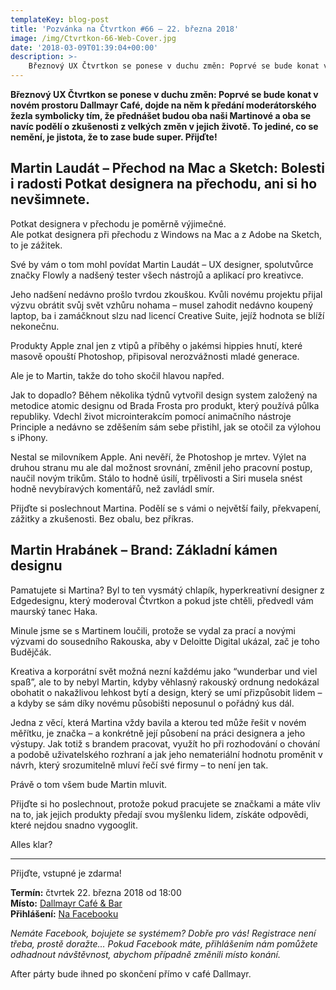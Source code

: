 ```yaml
---
templateKey: blog-post
title: 'Pozvánka na Čtvrtkon #66 – 22. března 2018'
image: /img/Ctvrtkon-66-Web-Cover.jpg
date: '2018-03-09T01:39:04+00:00'
description: >-
    Březnový UX Čtvrtkon se ponese v duchu změn: Poprvé se bude konat v novém prostoru Dallmayr Café, dojde na něm k předání moderátorského žezla symbolicky tím, že přednášet budou oba naši...
---
```

**Březnový UX Čtvrtkon se ponese v duchu změn: Poprvé se bude konat v novém prostoru Dallmayr Café, dojde na něm k předání moderátorského žezla symbolicky tím, že přednášet budou oba naši Martinové a oba se navíc podělí o zkušenosti z velkých změn v jejich životě. To jediné, co se nemění, je jistota, že to zase bude super. Přijďte!**

## Martin Laudát – Přechod na Mac a Sketch: Bolesti i radosti Potkat designera na přechodu, ani si ho nevšimnete.  
Potkat designera v přechodu je poměrně výjimečné.  
Ale potkat designera při přechodu z Windows na Mac a z Adobe na Sketch, to je zážitek.

Své by vám o tom mohl povídat Martin Laudát – UX designer, spolutvůrce značky Flowly a nadšený tester všech nástrojů a aplikací pro kreativce.

Jeho nadšení nedávno prošlo tvrdou zkouškou. Kvůli novému projektu přijal výzvu obrátit svůj svět vzhůru nohama – musel zahodit nedávno koupený laptop, ba i zamáčknout slzu nad licencí Creative Suite, jejíž hodnota se blíží nekonečnu.

Produkty Apple znal jen z vtipů a příběhy o jakémsi hippies hnutí, které masově opouští Photoshop, připisoval nerozvážnosti mladé generace.

Ale je to Martin, takže do toho skočil hlavou napřed.

Jak to dopadlo? Během několika týdnů vytvořil design system založený na metodice atomic designu od Brada Frosta pro produkt, který používá půlka republiky. Vdechl život microinterakcím pomocí animačního nástroje Principle a nedávno se zděšením sám sebe přistihl, jak se otočil za výlohou s iPhony.

Nestal se milovníkem Apple. Ani nevěří, že Photoshop je mrtev. Výlet na druhou stranu mu ale dal možnost srovnání, změnil jeho pracovní postup, naučil novým trikům. Stálo to hodně úsilí, trpělivosti a Siri musela snést hodně nevybíravých komentářů, než zavládl smír.

Přijďte si poslechnout Martina. Podělí se s vámi o největší faily, překvapení, zážitky a zkušenosti. Bez obalu, bez příkras.

## Martin Hrabánek – Brand: Základní kámen designu
Pamatujete si Martina? Byl to ten vysmátý chlapík, hyperkreativní designer z Edgedesignu, který moderoval Čtvrtkon a pokud jste chtěli, předvedl vám maurský tanec Haka.

Minule jsme se s Martinem loučili, protože se vydal za prací a novými výzvami do sousedního Rakouska, aby v Deloitte Digital ukázal, zač je toho Budějčák.

Kreativa a korporátní svět možná nezní každému jako “wunderbar und viel spaß”, ale to by nebyl Martin, kdyby věhlasný rakouský ordnung nedokázal obohatit o nakažlivou lehkost bytí a design, který se umí přizpůsobit lidem – a kdyby se sám díky novému působišti neposunul o pořádný kus dál.

Jedna z věcí, která Martina vždy bavila a kterou ted může řešit v novém měřítku, je značka – a konkrétně její působení na práci designera a jeho výstupy. Jak totiž s brandem pracovat, využít ho při rozhodování o chování a podobě uživatelského rozhraní a jak jeho nemateriální hodnotu proměnit v návrh, který srozumitelně mluví řečí své firmy – to není jen tak.

Právě o tom všem bude Martin mluvit.

Přijďte si ho poslechnout, protože pokud pracujete se značkami a máte vliv na to, jak jejich produkty předají svou myšlenku lidem, získáte odpovědi, které nejdou snadno vygooglit.

Alles klar?

---

Přijďte, vstupné je zdarma!

**Termín:** čtvrtek 22. března 2018 od 18:00  
**Místo:** [Dallmayr Café & Bar](https://www.facebook.com/Dallmayr-caf%C3%A9-bar-702887763246547/)  
**Přihlášení:** [Na Facebooku](https://www.facebook.com/events/158640731464851/)

_Nemáte Facebook, bojujete se systémem? Dobře pro vás! Registrace není třeba, prostě doražte… Pokud Facebook máte, přihlášením nám pomůžete odhadnout návštěvnost, abychom případně změnili místo konání._

After párty bude ihned po skončení přímo v café Dallmayr.